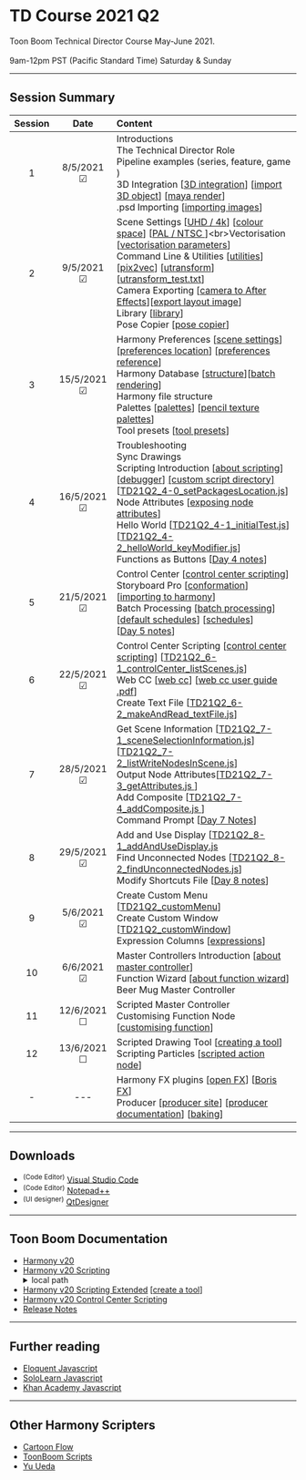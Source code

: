 # TD Course 2021 Q2
Toon Boom Technical Director Course May-June 2021. <br><br>
9am-12pm PST (Pacific Standard Time) Saturday & Sunday

 - - - -
 
## Session Summary
| Session | Date | Content |
| :----:|:----:|:---|
| 1 | 8/5/2021 &#9745; |Introductions <br>The Technical Director Role <br>Pipeline examples (series, feature, game ) <br>3D Integration [[3D integration](https://docs.toonboom.com/help/harmony-20/premium/3d-integration/import-as-3d-object.html)] [[import 3D object](https://docs.toonboom.com/help/harmony-20/premium/3d-integration/import-as-3d-object.html)] [[maya render](https://docs.toonboom.com/help/harmony-20/premium/3d-integration/about-3d-integration.html)] <br>.psd Importing [[importing images](https://docs.toonboom.com/help/harmony-20/premium/import/import-bitmap-image.html)]<br>
| 2 | 9/5/2021 &#9745;|Scene Settings [[UHD / 4k](https://en.wikipedia.org/wiki/4K_resolution)] [[colour space](https://www.richardlackey.com/choosing-video-color-space/#:~:text=sRGB%20is%20a%20display%20referred,the%20same%20gamut%20as%20Rec.)] [[PAL / NTSC ](https://www.howtogeek.com/428987/whats-the-difference-between-ntsc-and-pal/#:~:text=Americans%20Use%20NTSC%3B%20Everybody%20Else,and%20parts%20of%20South%20America.)]<br>Vectorisation [[vectorisation parameters](https://docs.toonboom.com/help/harmony-20/premium/reference/dialog-box/vectorization-parameters-dialog-box.html)]<br>Command Line & Utilities [[utilities](https://docs.toonboom.com/help/harmony-20/premium/utilities/introduction-utilities.html)] [[pix2vec](https://docs.toonboom.com/help/harmony-20/premium/utilities/pix2vec-utility.html?Highlight=pix2vec)] [[utransform](https://docs.toonboom.com/help/harmony-20/premium/utilities/utransform-utility.html)] [[utransform_test.txt](https://github.com/ToonTools/TD21Q2_Course_2021_Q2/blob/main/CommandPrompt/utransform_test.txt)]<br>Camera Exporting [[camera to After Effects](https://forums.toonboom.com/harmony/general-discussion/import-export-camera-and-nulls-between-harmony-after-effects-h16-premium)][[export layout image](https://docs.toonboom.com/help/harmony-20/premium/reference/dialog-box/export-layout-image-dialog-box.html?Highlight=layout%20camera)]<br>Library [[library](https://docs.toonboom.com/help/harmony-20/advanced/library/about-library.html)]<br>Pose Copier [[pose copier](https://learn.toonboom.com/modules/setting-the-pose-copier)]|
| 3 | 15/5/2021 &#9745;| Harmony Preferences [[scene settings](https://docs.toonboom.com/help/harmony-20/premium/reference/dialog-box/scene-settings-dialog-box.html)] [[preferences location](https://docs.toonboom.com/help/harmony-20/premium/preferences-guide/pref-file-location.html)] [[preferences reference](https://docs.toonboom.com/help/harmony-20/premium/preferences-guide/about-preference-reference.html)]<br>Harmony Database [[structure](https://docs.toonboom.com/help/harmony-20/premium/project-creation/about-database-structure.html)][[batch rendering](https://docs.toonboom.com/help/harmony-20/installation/installation/batch/about-batch-processing.html)]<br> Harmony file structure <br> Palettes [[palettes](https://docs.toonboom.com/help/harmony-20/premium/colour/about-palette.html)] [[pencil texture palettes](https://docs.toonboom.com/help/harmony-20/premium/drawing/about-pencil-texture-palettes.html)] <br>Tool presets [[tool presets](https://docs.toonboom.com/help/harmony-20/premium/drawing/tool-presets.html?Highlight=tool%20presets)]
| 4 | 16/5/2021 &#9745;| Troubleshooting <br>Sync Drawings<br> Scripting Introduction [[about scripting](https://docs.toonboom.com/help/harmony-20/premium/scripting/about-scripting.html?Highlight=qt)] [[debugger](https://docs.toonboom.com/help/harmony-20/premium/scripting/troubleshoot-script-error.html?Highlight=debugger)] [[custom script directory]](https://docs.toonboom.com/help/harmony-20/premium/scripting/store-script-custom-folder.html?Highlight=TOONBOOM_GLOBAL_SCRIPT_LOCATION) [[TD21Q2_4-0_setPackagesLocation.js](https://github.com/ToonTools/TD21Q2_Course_2021_Q2/blob/main/TD21Q2_4-0_setPackagesLocation.js)]<br> Node Attributes [[exposing node attributes](https://docs.toonboom.com/help/harmony-20/premium/scripting/show-node-attributes.html)] <br> Hello World [[TD21Q2_4-1_initialTest.js](https://github.com/ToonTools/TD21Q2_Course_2021_Q2/blob/main/TD21Q2_4-1_initialTest.js)] [[TD21Q2_4-2_helloWorld_keyModifier.js](https://github.com/ToonTools/TD21Q2_Course_2021_Q2/blob/main/TD21Q2_4-2_helloWorld_keyModifier.js)] <br> Functions as Buttons [[Day 4 notes](https://github.com/ToonTools/TD21Q2_Course_2021_Q2/tree/main/Notes#day-4)]
| 5 | 21/5/2021 &#9745;| Control Center [[control center scripting](https://docs.toonboom.com/help/harmony-20/scripting/dbscript/index.html)]<br>Storyboard Pro [[conformation](https://learn.toonboom.com/modules/board-conformation/topic/about-conformation)] [[importing to harmony](https://docs.toonboom.com/help/harmony-20/control-center/control-center/import-scene-control-center.html?Highlight=.dat)]<br>Batch Processing [[batch processing](https://docs.toonboom.com/help/harmony-17/installation/installation/batch/about-batch-processing.html)] [[default schedules](https://docs.toonboom.com/help/harmony-20/installation/installation/batch/change-default-schedules.html?Highlight=setdef)] [[schedules](https://docs.toonboom.com/help/harmony-17/installation/installation/batch/change-default-schedules.html?Highlight=setdef)] <br> [[Day 5 notes](https://github.com/ToonTools/TD21Q2_Course_2021_Q2/tree/main/Notes#day-4)]
| 6 | 22/5/2021 &#9745;|  Control Center Scripting [[control center scripting](https://docs.toonboom.com/help/harmony-20/scripting/dbscript/index.html)] [[TD21Q2_6-1_controlCenter_listScenes.js](https://github.com/ToonTools/TD21Q2_Course_2021_Q2/blob/main/TD21Q2_6-1_controlCenter_listScenes.js)]<br> Web CC [[web cc](https://docs.toonboom.com/help/harmony-15/premium/server/webcc/about-webcc.html)] [[web cc user guide .pdf](https://docs.toonboom.com/download/harmony/20.0/other/Harmony_20_WebCC_User_Guide.pdf)]  <br> Create Text File [[TD21Q2_6-2_makeAndRead_textFile.js](https://github.com/ToonTools/TD21Q2_Course_2021_Q2/blob/main/TD21Q2_6-2_makeAndRead_textFile.js)]|
| 7 | 28/5/2021 &#9745;| Get Scene Information [[TD21Q2_7-1_sceneSelectionInformation.js](https://github.com/ToonTools/TD21Q2_Course_2021_Q2/blob/main/TD21Q2_7-1_sceneSelectionInformation.js)] [[TD21Q2_7-2_listWriteNodesInScene.js](https://github.com/ToonTools/TD21Q2_Course_2021_Q2/blob/main/TD21Q2_7-2_listWriteNodesInScene.js)]<br> Output Node Attributes[[TD21Q2_7-3_getAttributes.js ](https://github.com/ToonTools/TD21Q2_Course_2021_Q2/blob/main/TD21Q2_7-3_getAttributes.js)] <br> Add Composite [[TD21Q2_7-4_addComposite.js ](https://github.com/ToonTools/TD21Q2_Course_2021_Q2/blob/main/TD21Q2_7-4_addComposite.js)] <br> Command Prompt [[Day 7 Notes](https://github.com/ToonTools/TD21Q2_Course_2021_Q2/tree/main/Notes#day-7)]|
| 8 | 29/5/2021 &#9745;| Add and Use Display [[TD21Q2_8-1_addAndUseDisplay.js](https://github.com/ToonTools/TD21Q2_Course_2021_Q2/blob/main/TD21Q2_8-1_addAndUseDisplay.js])<br> Find Unconnected Nodes [[TD21Q2_8-2_findUnconnectedNodes.js](https://github.com/ToonTools/TD21Q2_Course_2021_Q2/blob/main/TD21Q2_8-2_findUnconnectedNodes.js)]<br> Modify Shortcuts File [[Day 8 notes](https://github.com/ToonTools/TD21Q2_Course_2021_Q2/tree/main/Notes#day-8)]|
| 9 | 5/6/2021 &#9745;| Create Custom Menu [[TD21Q2_customMenu](https://github.com/ToonTools/TD21Q2_Course_2021_Q2/tree/main/TD21Q2_customMenu)]<br> Create Custom Window [[TD21Q2_customWindow](https://github.com/ToonTools/TD21Q2_Course_2021_Q2/tree/main/TD21Q2_customWindow)]<br>  Expression Columns [[expressions](https://docs.toonboom.com/help/harmony-15/premium/motion-path/about-expression-column.html)]|
| 10 | 6/6/2021 &#9745;|  Master Controllers Introduction [[about master controller](https://docs.toonboom.com/help/harmony-20/premium/master-controller/about-master-controller.html?Highlight=master%20controllers)]<br> Function Wizard [[about function wizard](https://docs.toonboom.com/help/harmony-20/premium/master-controller/about-function-wizard.html)]<br> Beer Mug Master Controller |
| 11 | 12/6/2021 &#9744;| Scripted Master Controller <br> Customising Function Node [[customising function](https://docs.toonboom.com/help/harmony-20/premium/master-controller/function-wizard-customize-function.html)]|
| 12 | 13/6/2021 &#9744;| Scripted Drawing Tool [[creating a tool](https://docs.toonboom.com/help/harmony-20/scripting/extended/tutorial-tool-creation.html)] <br> Scripting Particles [[scripted action node](https://github.com/ToonTools/TD21Q2_Course_2021_Q2/tree/main/Notes#day-5)]|
| - | --- | Harmony FX plugins [[open FX](https://docs.toonboom.com/help/harmony-20/premium/effects/about-openfx.html)] [[Boris FX](https://borisfx.com/)]<br>Producer [[producer site](https://www.toonboom.com/products/producer)] [[producer documentation](https://docs.toonboom.com/help/producer-20/about/index.html)] [[baking](https://docs.toonboom.com/help/producer-20/user-guide/about-send-harmony.html)]||

 - - - -
 
## Downloads
* <sup>(Code Editor)</sup> [Visual Studio Code](https://code.visualstudio.com/Download)     
* <sup>(Code Editor)</sup> [Notepad++](https://notepad-plus-plus.org/downloads/) 
* <sup>(UI designer)</sup> [QtDesigner](https://build-system.fman.io/qt-designer-download)

 - - - -
 
## Toon Boom Documentation
* [Harmony v20](https://docs.toonboom.com/help/harmony-20/premium/book/index.html)
* [Harmony v20 Scripting](https://docs.toonboom.com/help/harmony-20/scripting/script/index.html)<details>
  <summary>local path</summary>file:///C:/Program%20Files%20(x86)/Toon%20Boom%20Animation/Toon%20Boom%20Harmony%2020%20Premium/help/script/index.html<details>
* [Harmony v20 Scripting Extended](https://docs.toonboom.com/help/harmony-20/scripting/extended/) [[create a tool](https://docs.toonboom.com/help/harmony-20/scripting/extended/tutorial-tool-creation.html)]
* [Harmony v20 Control Center Scripting](https://docs.toonboom.com/help/harmony-20/scripting/dbscript/index.html)
* [Release Notes](https://desk.toonboom.com/hc/en-us/categories/360002501214-Release-Notes)

 - - - -

## Further reading

* [Eloquent Javascript](https://eloquentjavascript.net/)
* [SoloLearn Javascript](https://www.sololearn.com/learning/1024)
* [Khan Academy Javascript](https://www.khanacademy.org/computing/computer-programming/programming)
 - - - -
 
## Other Harmony Scripters
* [Cartoon Flow](http://www.cartoonflow.com/)
* [ToonBoom Scripts](https://toonboomscripts.com/)
* [Yu Ueda](http://raindropmoment.com/harmony-script/)
